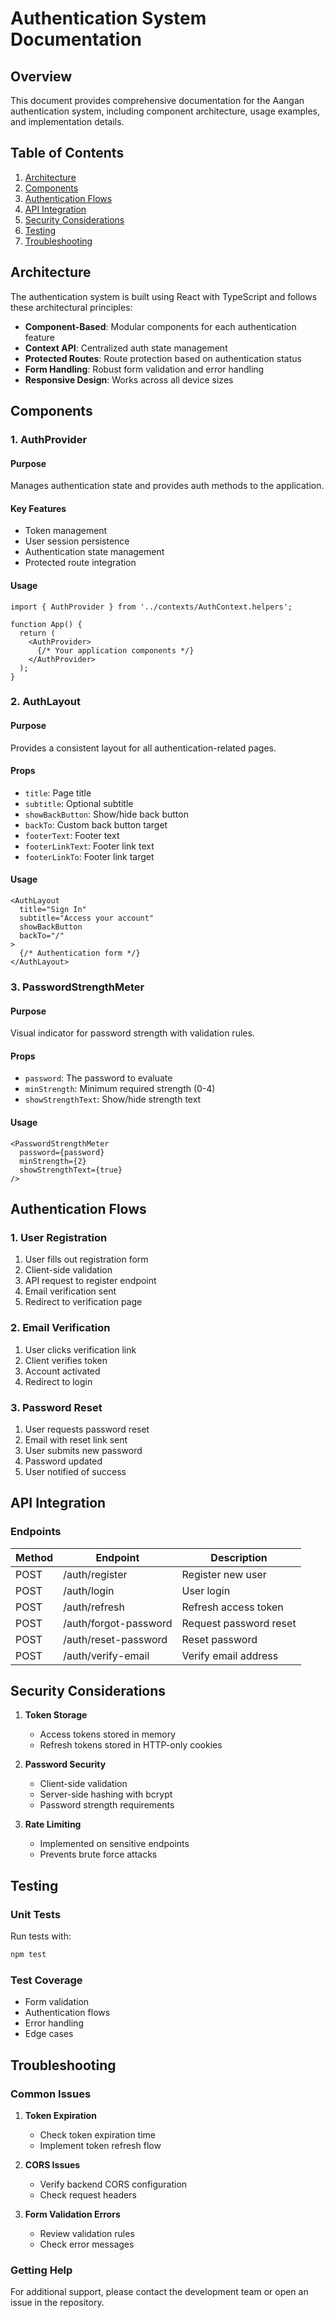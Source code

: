# Authentication System Documentation

## Overview

This document provides comprehensive documentation for the Aangan authentication system, including component architecture, usage examples, and implementation details.

## Table of Contents

1. [Architecture](#architecture)
2. [Components](#components)
3. [Authentication Flows](#authentication-flows)
4. [API Integration](#api-integration)
5. [Security Considerations](#security-considerations)
6. [Testing](#testing)
7. [Troubleshooting](#troubleshooting)

## Architecture

The authentication system is built using React with TypeScript and follows these architectural principles:

- **Component-Based**: Modular components for each authentication feature
- **Context API**: Centralized auth state management
- **Protected Routes**: Route protection based on authentication status
- **Form Handling**: Robust form validation and error handling
- **Responsive Design**: Works across all device sizes

## Components

### 1. AuthProvider

#### Purpose

Manages authentication state and provides auth methods to the application.

#### Key Features

- Token management
- User session persistence
- Authentication state management
- Protected route integration

#### Usage

```tsx
import { AuthProvider } from '../contexts/AuthContext.helpers';

function App() {
  return (
    <AuthProvider>
      {/* Your application components */}
    </AuthProvider>
  );
}
```

### 2. AuthLayout

#### Purpose

Provides a consistent layout for all authentication-related pages.

#### Props

- `title`: Page title
- `subtitle`: Optional subtitle
- `showBackButton`: Show/hide back button
- `backTo`: Custom back button target
- `footerText`: Footer text
- `footerLinkText`: Footer link text
- `footerLinkTo`: Footer link target

#### Usage

```tsx
<AuthLayout 
  title="Sign In"
  subtitle="Access your account"
  showBackButton
  backTo="/"
>
  {/* Authentication form */}
</AuthLayout>
```

### 3. PasswordStrengthMeter

#### Purpose

Visual indicator for password strength with validation rules.

#### Props

- `password`: The password to evaluate
- `minStrength`: Minimum required strength (0-4)
- `showStrengthText`: Show/hide strength text

#### Usage

```tsx
<PasswordStrengthMeter 
  password={password} 
  minStrength={2}
  showStrengthText={true}
/>
```

## Authentication Flows

### 1. User Registration

1. User fills out registration form
2. Client-side validation
3. API request to register endpoint
4. Email verification sent
5. Redirect to verification page

### 2. Email Verification

1. User clicks verification link
2. Client verifies token
3. Account activated
4. Redirect to login

### 3. Password Reset

1. User requests password reset
2. Email with reset link sent
3. User submits new password
4. Password updated
5. User notified of success

## API Integration

### Endpoints

| Method | Endpoint | Description |
|--------|----------|-------------|
| POST   | /auth/register | Register new user |
| POST   | /auth/login | User login |
| POST   | /auth/refresh | Refresh access token |
| POST   | /auth/forgot-password | Request password reset |
| POST   | /auth/reset-password | Reset password |
| POST   | /auth/verify-email | Verify email address |

## Security Considerations

1. **Token Storage**
   - Access tokens stored in memory
   - Refresh tokens stored in HTTP-only cookies

2. **Password Security**
   - Client-side validation
   - Server-side hashing with bcrypt
   - Password strength requirements

3. **Rate Limiting**
   - Implemented on sensitive endpoints
   - Prevents brute force attacks

## Testing

### Unit Tests

Run tests with:

```bash
npm test
```

### Test Coverage

- Form validation
- Authentication flows
- Error handling
- Edge cases

## Troubleshooting

### Common Issues

1. **Token Expiration**
   - Check token expiration time
   - Implement token refresh flow

2. **CORS Issues**
   - Verify backend CORS configuration
   - Check request headers

3. **Form Validation Errors**
   - Review validation rules
   - Check error messages

### Getting Help

For additional support, please contact the development team or open an issue in the repository.
